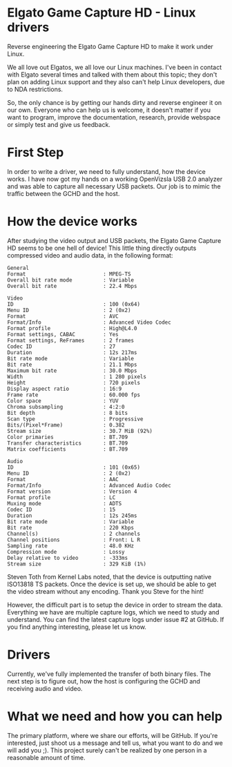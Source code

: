 Elgato Game Capture HD - Linux drivers
======================================

Reverse engineering the Elgato Game Capture HD to make it work under Linux.

We all love out Elgatos, we all love our Linux machines. I've been in contact
with Elgato several times and talked with them about this topic; they don't plan
on adding Linux support and they also can't help Linux developers, due to NDA
restrictions.

So, the only chance is by getting our hands dirty and reverse engineer it on our
own. Everyone who can help us is welcome, it doesn't matter if you want to
program, improve the documentation, research, provide webspace or simply test
and give us feedback.


First Step
==========

In order to write a driver, we need to fully understand, how the device works.
I have now got my hands on a working OpenVizsla USB 2.0 analyzer and was able to
capture all necessary USB packets. Our job is to mimic the traffic between the
GCHD and the host.


How the device works
============================

After studying the video output and USB packets, the Elgato Game Capture HD
seems to be one hell of device! This little thing directly outputs compressed
video and audio data, in the following format:

    General
    Format                         : MPEG-TS
    Overall bit rate mode          : Variable
    Overall bit rate               : 22.4 Mbps
    
    Video
    ID                             : 100 (0x64)
    Menu ID                        : 2 (0x2)
    Format                         : AVC
    Format/Info                    : Advanced Video Codec
    Format profile                 : High@L4.0
    Format settings, CABAC         : Yes
    Format settings, ReFrames      : 2 frames
    Codec ID                       : 27
    Duration                       : 12s 217ms
    Bit rate mode                  : Variable
    Bit rate                       : 21.1 Mbps
    Maximum bit rate               : 30.0 Mbps
    Width                          : 1 280 pixels
    Height                         : 720 pixels
    Display aspect ratio           : 16:9
    Frame rate                     : 60.000 fps
    Color space                    : YUV
    Chroma subsampling             : 4:2:0
    Bit depth                      : 8 bits
    Scan type                      : Progressive
    Bits/(Pixel*Frame)             : 0.382
    Stream size                    : 30.7 MiB (92%)
    Color primaries                : BT.709
    Transfer characteristics       : BT.709
    Matrix coefficients            : BT.709
    
    Audio
    ID                             : 101 (0x65)
    Menu ID                        : 2 (0x2)
    Format                         : AAC
    Format/Info                    : Advanced Audio Codec
    Format version                 : Version 4
    Format profile                 : LC
    Muxing mode                    : ADTS
    Codec ID                       : 15
    Duration                       : 12s 245ms
    Bit rate mode                  : Variable
    Bit rate                       : 220 Kbps
    Channel(s)                     : 2 channels
    Channel positions              : Front: L R
    Sampling rate                  : 48.0 KHz
    Compression mode               : Lossy
    Delay relative to video        : -333ms
    Stream size                    : 329 KiB (1%)

Steven Toth from Kernel Labs noted, that the device is outputting native
ISO13818 TS packets. Once the device is set up, we should be able to get the
video stream without any encoding. Thank you Steve for the hint!

However, the difficult part is to setup the device in order to stream the data.
Everything we have are multiple capture logs, which we need to study and
understand. You can find the latest capture logs under issue #2 at GitHub. If
you find anything interesting, please let us know.


Drivers
=======

Currently, we've fully implemented the transfer of both binary files. The next
step is to figure out, how the host is configuring the GCHD and receiving audio
and video.


What we need and how you can help
=================================

The primary platform, where we share our efforts, will be GitHub. If you're
interested, just shoot us a message and tell us, what you want to do and we will
add you ;). This project surely can't be realized by one person in a reasonable
amount of time.
